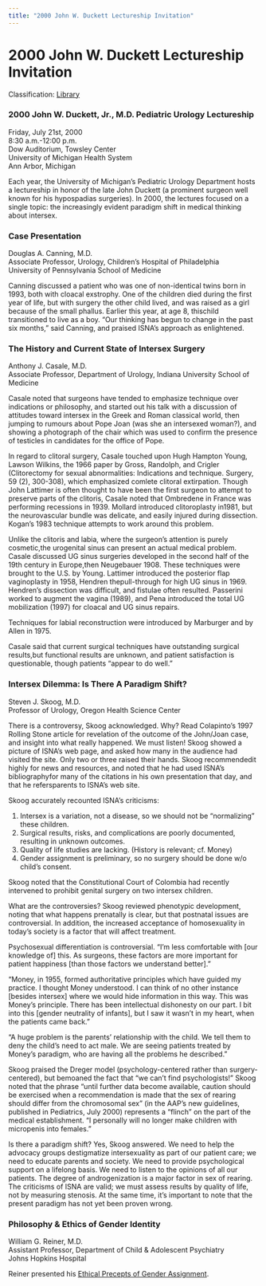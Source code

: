 ```yaml
---
title: "2000 John W. Duckett Lectureship Invitation"
---
```


# 2000 John W. Duckett Lectureship Invitation


Classification: [Library][2]

### 2000 John W. Duckett, Jr., M.D. Pediatric Urology Lectureship

Friday, July 21st, 2000  
8:30 a.m.-12:00 p.m.  
Dow Auditorium, Towsley Center  
University of Michigan Health System  
Ann Arbor, Michigan

Each year, the University of Michigan’s Pediatric Urology Department hosts a lectureship in honor of the late John Duckett (a prominent surgeon well known for his hypospadias surgeries). In 2000, the lectures focused on a single topic: the increasingly evident paradigm shift in medical thinking about intersex.

### Case Presentation

Douglas A. Canning, M.D.  
Associate Professor, Urology, Children’s Hospital of Philadelphia  
University of Pennsylvania School of Medicine

Canning discussed a patient who was one of non-identical twins born in 1993, both with cloacal exstrophy. One of the children died during the first year of life, but with surgery the other child lived, and was raised as a girl because of the small phallus. Earlier this year, at age 8, thischild transitioned to live as a boy. “Our thinking has begun to change in the past six months,” said Canning, and praised ISNA’s approach as enlightened.

### The History and Current State of Intersex Surgery

Anthony J. Casale, M.D.  
Associate Professor, Department of Urology, Indiana University School of Medicine

Casale noted that surgeons have tended to emphasize technique over indications or philosophy, and started out his talk with a discussion of attitudes toward intersex in the Greek and Roman classical world, then jumping to rumours about Pope Joan (was she an intersexed woman?), and showing a photograph of the chair which was used to confirm the presence of testicles in candidates for the office of Pope.

In regard to clitoral surgery, Casale touched upon Hugh Hampton Young, Lawson Wilkins, the 1966 paper by Gross, Randolph, and Crigler (Clitorectomy for sexual abnormalities: Indications and technique. Surgery, 59 (2), 300-308), which emphasized comlete clitoral extirpation. Though John Lattimer is often thought to have been the first surgeon to attempt to preserve parts of the clitoris, Casale noted that Ombredene in France was performing recessions in 1939. Mollard introduced clitoroplasty in1981, but the neurovascular bundle was delicate, and easily injured during dissection. Kogan’s 1983 technique attempts to work around this problem.

Unlike the clitoris and labia, where the surgeon’s attention is purely cosmetic,the urogenital sinus can present an actual medical problem. Casale discussed UG sinus surgeries developed in the second half of the 19th century in Europe,then Neugebauer 1908. These techniques were brought to the U.S. by Young. Lattimer introduced the posterior flap vaginoplasty in 1958, Hendren thepull-through for high UG sinus in 1969. Hendren’s dissection was difficult, and fistulae often resulted. Passerini worked to augment the vagina (1989), and Pena introduced the total UG mobilization (1997) for cloacal and UG sinus repairs.

Techniques for labial reconstruction were introduced by Marburger and by Allen in 1975.

Casale said that current surgical techniques have outstanding surgical results,but functional results are unknown, and patient satisfaction is questionable, though patients “appear to do well.”

### Intersex Dilemma: Is There A Paradigm Shift?

Steven J. Skoog, M.D.  
Professor of Urology, Oregon Health Science Center

There is a controversy, Skoog acknowledged. Why? Read Colapinto’s 1997 Rolling Stone article for revelation of the outcome of the John/Joan case, and insight into what really happened. We must listen! Skoog showed a picture of ISNA’s web page, and asked how many in the audience had visited the site. Only two or three raised their hands. Skoog recommendedit highly for news and resources, and noted that he had used ISNA’s bibliographyfor many of the citations in his own presentation that day, and that he refersparents to ISNA’s web site.

Skoog accurately recounted ISNA’s criticisms:

1.  Intersex is a variation, not a disease, so we should not be “normalizing” these children.
2.  Surgical results, risks, and complications are poorly documented, resulting in unknown outcomes.
3.  Quality of life studies are lacking. (History is relevant; cf. Money)
4.  Gender assignment is preliminary, so no surgery should be done w/o child’s consent.

Skoog noted that the Constitutional Court of Colombia had recently intervened to prohibit genital surgery on two intersex children.

What are the controversies? Skoog reviewed phenotypic development, noting that what happens prenatally is clear, but that postnatal issues are controversial. In addition, the increased acceptance of homosexuality in today’s society is a factor that will affect treatment.

Psychosexual differentiation is controversial. “I’m less comfortable with \[our knowledge of\] this. As surgeons, these factors are more important for patient happiness \[than those factors we understand better\].”

“Money, in 1955, formed authoritative principles which have guided my practice. I thought Money understood. I can think of no other instance \[besides intersex\] where we would hide information in this way. This was Money’s principle. There has been intellectual dishonesty on our part. I bit into this \[gender neutrality of infants\], but I saw it wasn’t in my heart, when the patients came back.”

“A huge problem is the parents’ relationship with the child. We tell them to deny the child’s need to act male. We are seeing patients treated by Money’s paradigm, who are having all the problems he described.”

Skoog praised the Dreger model (psychology-centered rather than surgery-centered), but bemoaned the fact that “we can’t find psychologists!” Skoog noted that the phrase “until further data become available, caution should be exercised when a recommendation is made that the sex of rearing should differ from the chromosomal sex” (in the AAP’s new guidelines, published in Pediatrics, July 2000) represents a “flinch” on the part of the medical establishment. “I personally will no longer make children with micropenis into females.”

Is there a paradigm shift? Yes, Skoog answered. We need to help the advocacy groups destigmatize intersexuality as part of our patient care; we need to educate parents and society. We need to provide psychological support on a lifelong basis. We need to listen to the opinions of all our patients. The degree of androgenization is a major factor in sex of rearing. The criticisms of ISNA are valid; we must assess results by quality of life, not by measuring stenosis. At the same time, it’s important to note that the present paradigm has not yet been proven wrong.

### Philosophy & Ethics of Gender Identity

William G. Reiner, M.D.  
Assistant Professor, Department of Child & Adolescent Psychiatry  
Johns Hopkins Hospital

Reiner presented his [Ethical Precepts of Gender Assignment][3].


[1]: /taxonomy/term/7
[2]: /taxonomy/term/7
[3]: /library/reinerprecepts
